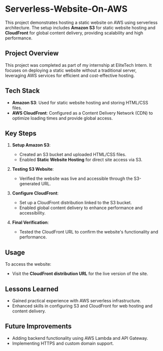 # Serverless-Website-On-AWS

This project demonstrates hosting a static website on AWS using serverless architecture. The setup includes **Amazon S3** for static website hosting and **CloudFront** for global content delivery, providing scalability and high performance.

## Project Overview

This project was completed as part of my internship at EliteTech Intern. It focuses on deploying a static website without a traditional server, leveraging AWS services for efficient and cost-effective hosting.

## Tech Stack

- **Amazon S3**: Used for static website hosting and storing HTML/CSS files.
- **AWS CloudFront**: Configured as a Content Delivery Network (CDN) to optimize loading times and provide global access.

## Key Steps

1. **Setup Amazon S3**: 
   - Created an S3 bucket and uploaded HTML/CSS files.
   - Enabled **Static Website Hosting** for direct site access via S3.

2. **Testing S3 Website**: 
   - Verified the website was live and accessible through the S3-generated URL.

3. **Configure CloudFront**:
   - Set up a CloudFront distribution linked to the S3 bucket.
   - Enabled global content delivery to enhance performance and accessibility.

4. **Final Verification**: 
   - Tested the CloudFront URL to confirm the website's functionality and performance.

## Usage

To access the website:
- Visit the **CloudFront distribution URL** for the live version of the site.

## Lessons Learned

- Gained practical experience with AWS serverless infrastructure.
- Enhanced skills in configuring S3 and CloudFront for web hosting and content delivery.

## Future Improvements

- Adding backend functionality using AWS Lambda and API Gateway.
- Implementing HTTPS and custom domain support.


